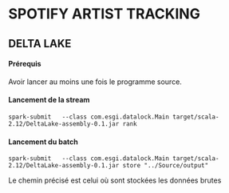 # SPOTIFY ARTIST TRACKING

## DELTA LAKE

#### Prérequis

Avoir lancer au moins une fois le programme source.

#### Lancement de la stream

    spark-submit   --class com.esgi.datalock.Main target/scala-2.12/DeltaLake-assembly-0.1.jar rank

#### Lancement du batch

    spark-submit   --class com.esgi.datalock.Main target/scala-2.12/DeltaLake-assembly-0.1.jar store "../Source/output"
    
Le chemin précisé est celui où sont stockées les données brutes
